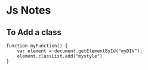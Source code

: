 # Js Notes

## To Add a class

```
function myFunction() {
    var element = document.getElementById("myDIV");
    element.classList.add("mystyle")
}
```